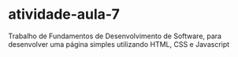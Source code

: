 # atividade-aula-7
Trabalho de Fundamentos de Desenvolvimento de Software, para desenvolver uma página simples utilizando HTML, CSS e Javascript
